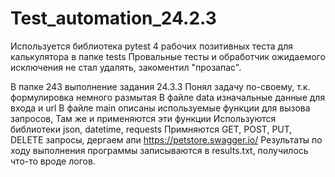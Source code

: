 # Test_automation_24.2.3
Используется библиотека pytest
4 рабочих позитивных теста для калькулятора в папке tests
Провальные тесты и обработчик ожидаемого исключения не стал удалять, закоментил "прозапас".


В папке 243 выполнение задания 24.3.3
Понял задачу по-своему, т.к. формулировка немного размытая
В файле data изначальные данные для входа и url
В файле main описаны используемые функции для вызова запросов,
Там же и применяются эти функции
Используются библиотеки json, datetime, requests
Примняются GET, POST, PUT, DELETE запросы, дергаем апи https://petstore.swagger.io/
Результаты по ходу выполнения программы записываются в results.txt, получилось что-то вроде логов.
